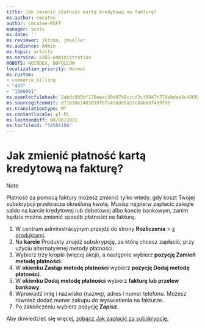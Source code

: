 ```yaml
---
title: Jak zmienić płatność kartą kredytową na fakturę?
ms.author: cmcatee
author: cmcatee-MSFT
manager: scotv
ms.date: ''
ms.reviewer: jkinma, jmueller
ms.audience: Admin
ms.topic: article
ms.service: o365-administration
ROBOTS: NOINDEX, NOFOLLOW
localization_priority: Normal
ms.custom:
- commerce_billing
- "433"
- "1500001"
ms.openlocfilehash: 2abdc805bf176eeac30e97b9cccf3cf9947b779abdae3c4566d354854a78b040
ms.sourcegitcommit: d71b18e1403859fbfc45ddd9a57c8ab68f4d9f96
ms.translationtype: MT
ms.contentlocale: pl-PL
ms.lasthandoff: 08/06/2021
ms.locfileid: "54501106"
---
```

# <a name="how-do-i-change-from-credit-card-payments-to-invoice"></a>Jak zmienić płatność kartą kredytową na fakturę?

> [!NOTE]
> Płatność za pomocą faktury możesz zmienić tylko wtedy, gdy koszt Twojej subskrypcji przekracza określoną kwotę. Musisz najpierw zapłacić zaległe saldo na karcie kredytowej lub debetowej albo koncie bankowym, zanim będzie można zmienić sposób płatności na fakturę.

1. W centrum administracyjnym przejdź do strony **Rozliczenia**  >  [z produktami.](https://go.microsoft.com/fwlink/p/?linkid=842054)
2. Na **karcie** Produkty znajdź subskrypcję, za którą chcesz zapłacić, przy użyciu alternatywnej metody płatności.
3. Wybierz trzy kropki (więcej akcji), a następnie wybierz **pozycję Zamień metodę płatności**.
4. W **okienku Zastąp metodę płatności** wybierz **pozycję Dodaj metodę płatności**.
5. W **okienku Dodaj metodę płatności** wybierz **fakturę lub przelew bankowy**.
6. Wprowadź imię i nazwisko (nazwę), adres i numer telefonu. Możesz również dodać numer zakupu do wyświetlenia na fakturze.
7. Po zakończeniu wybierz pozycję **Zapisz**.

Aby dowiedzieć się więcej, [zobacz Jak zapłacić za subskrypcję.](/microsoft-365/commerce/billing-and-payments/pay-for-your-subscription)